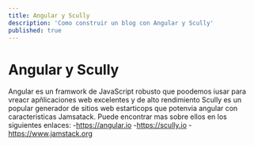 ```yaml
---
title: Angular y Scully
description: 'Como construir un blog con Angular y Scully'
published: true
---
```


# Angular y Scully
Angular es un framwork de JavaScript robusto que poodemos iusar para vreacr apñlicaciones web excelentes y de alto rendimiento Scully es un popular generador de sitios web estarticops que potenvia angular con caracteristicas Jamsatack. 
Puede encontrar mas sobre ellos en los siguientes enlaces:
-https://angular.io
-https://scully.io
-https://www.jamstack.org